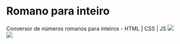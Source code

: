 # Romano para inteiro
Conversor de números romanos para inteiros - HTML | CSS | JS
<img src="https://user-images.githubusercontent.com/37172038/106228120-7853a300-61c9-11eb-995a-bf9ebf6f6535.png">
<br/>
<img src="https://user-images.githubusercontent.com/37172038/106228185-9d481600-61c9-11eb-82b2-b44cf62f0b8d.png">
